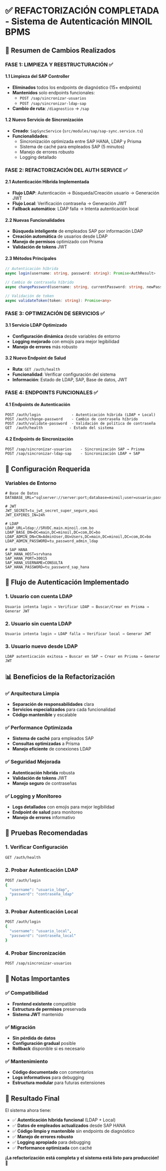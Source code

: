 # ✅ REFACTORIZACIÓN COMPLETADA - Sistema de Autenticación MINOIL BPMS

## 🎯 Resumen de Cambios Realizados

### FASE 1: LIMPIEZA Y REESTRUCTURACIÓN ✅

#### 1.1 Limpieza del SAP Controller
- **Eliminados** todos los endpoints de diagnóstico (15+ endpoints)
- **Mantenidos** solo endpoints funcionales:
  - `POST /sap/sincronizar-usuarios`
  - `POST /sap/sincronizar-ldap-sap`
- **Cambio de ruta**: `/diagnostico` → `/sap`

#### 1.2 Nuevo Servicio de Sincronización
- **Creado**: `SapSyncService` (`src/modules/sap/sap-sync.service.ts`)
- **Funcionalidades**:
  - Sincronización optimizada entre SAP HANA, LDAP y Prisma
  - Sistema de caché para empleados SAP (5 minutos)
  - Manejo de errores robusto
  - Logging detallado

### FASE 2: REFACTORIZACIÓN DEL AUTH SERVICE ✅

#### 2.1 Autenticación Híbrida Implementada
- **Flujo LDAP**: Autenticación → Búsqueda/Creación usuario → Generación JWT
- **Flujo Local**: Verificación contraseña → Generación JWT
- **Fallback automático**: LDAP falla → Intenta autenticación local

#### 2.2 Nuevas Funcionalidades
- **Búsqueda inteligente** de empleados SAP por información LDAP
- **Creación automática** de usuarios desde LDAP
- **Manejo de permisos** optimizado con Prisma
- **Validación de tokens** JWT

#### 2.3 Métodos Principales
```typescript
// Autenticación híbrida
async login(username: string, password: string): Promise<AuthResult>

// Cambio de contraseña híbrido
async changePassword(username: string, currentPassword: string, newPassword: string, confirmPassword: string)

// Validación de token
async validateToken(token: string): Promise<any>
```

### FASE 3: OPTIMIZACIÓN DE SERVICIOS ✅

#### 3.1 Servicio LDAP Optimizado
- **Configuración dinámica** desde variables de entorno
- **Logging mejorado** con emojis para mejor legibilidad
- **Manejo de errores** más robusto

#### 3.2 Nuevo Endpoint de Salud
- **Ruta**: `GET /auth/health`
- **Funcionalidad**: Verificar configuración del sistema
- **Información**: Estado de LDAP, SAP, Base de datos, JWT

### FASE 4: ENDPOINTS FUNCIONALES ✅

#### 4.1 Endpoints de Autenticación
```
POST /auth/login              - Autenticación híbrida (LDAP + Local)
POST /auth/change-password    - Cambio de contraseña híbrido
POST /auth/validate-password  - Validación de política de contraseña
GET  /auth/health            - Estado del sistema
```

#### 4.2 Endpoints de Sincronización
```
POST /sap/sincronizar-usuarios    - Sincronización SAP → Prisma
POST /sap/sincronizar-ldap-sap    - Sincronización LDAP + SAP
```

## 🔧 Configuración Requerida

### Variables de Entorno
```env
# Base de Datos
DATABASE_URL="sqlserver://server:port;database=minoil;user=usuario;password=password;trustServerCertificate=true"

# JWT
JWT_SECRET=tu_jwt_secret_super_seguro_aqui
JWT_EXPIRES_IN=24h

# LDAP
LDAP_URL=ldap://SRVDC.main.minoil.com.bo
LDAP_BASE_DN=DC=main,DC=minoil,DC=com,DC=bo
LDAP_ADMIN_DN=CN=AdminUser,OU=Users,DC=main,DC=minoil,DC=com,DC=bo
LDAP_ADMIN_PASSWORD=tu_password_admin_ldap

# SAP HANA
SAP_HANA_HOST=srvhana
SAP_HANA_PORT=30015
SAP_HANA_USERNAME=CONSULTA
SAP_HANA_PASSWORD=tu_password_sap_hana
```

## 🚀 Flujo de Autenticación Implementado

### 1. Usuario con cuenta LDAP
```
Usuario intenta login → Verificar LDAP → Buscar/Crear en Prisma → Generar JWT
```

### 2. Usuario sin cuenta LDAP
```
Usuario intenta login → LDAP falla → Verificar local → Generar JWT
```

### 3. Usuario nuevo desde LDAP
```
LDAP autenticación exitosa → Buscar en SAP → Crear en Prisma → Generar JWT
```

## 📊 Beneficios de la Refactorización

### ✅ Arquitectura Limpia
- **Separación de responsabilidades** clara
- **Servicios especializados** para cada funcionalidad
- **Código mantenible** y escalable

### ✅ Performance Optimizada
- **Sistema de caché** para empleados SAP
- **Consultas optimizadas** a Prisma
- **Manejo eficiente** de conexiones LDAP

### ✅ Seguridad Mejorada
- **Autenticación híbrida** robusta
- **Validación de tokens** JWT
- **Manejo seguro** de contraseñas

### ✅ Logging y Monitoreo
- **Logs detallados** con emojis para mejor legibilidad
- **Endpoint de salud** para monitoreo
- **Manejo de errores** informativo

## 🧪 Pruebas Recomendadas

### 1. Verificar Configuración
```bash
GET /auth/health
```

### 2. Probar Autenticación LDAP
```bash
POST /auth/login
{
  "username": "usuario_ldap",
  "password": "contraseña_ldap"
}
```

### 3. Probar Autenticación Local
```bash
POST /auth/login
{
  "username": "usuario_local",
  "password": "contraseña_local"
}
```

### 4. Probar Sincronización
```bash
POST /sap/sincronizar-usuarios
```

## 📝 Notas Importantes

### ✅ Compatibilidad
- **Frontend existente** compatible
- **Estructura de permisos** preservada
- **Sistema JWT** mantenido

### ✅ Migración
- **Sin pérdida de datos**
- **Configuración gradual** posible
- **Rollback** disponible si es necesario

### ✅ Mantenimiento
- **Código documentado** con comentarios
- **Logs informativos** para debugging
- **Estructura modular** para futuras extensiones

## 🎉 Resultado Final

El sistema ahora tiene:
- ✅ **Autenticación híbrida funcional** (LDAP + Local)
- ✅ **Datos de empleados actualizados** desde SAP HANA
- ✅ **Código limpio y mantenible** sin endpoints de diagnóstico
- ✅ **Manejo de errores robusto**
- ✅ **Logging apropiado** para debugging
- ✅ **Performance optimizada** con caché

**¡La refactorización está completa y el sistema está listo para producción!** 🚀
